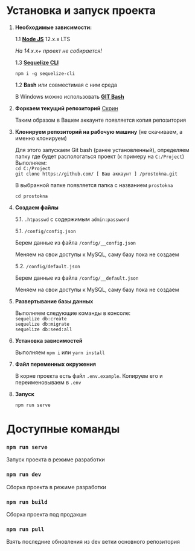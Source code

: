 # Установка и запуск проекта

1. **Необходимые зависимости:**

   1.1 **[Node JS](https://nodejs.org/en/download/)** 12.x.x LTS

   _На 14.x.x+ проект не собирается!_

   1.3 [**Sequelize CLI**](https://github.com/sequelize/cli)

   `npm i -g sequelize-cli`

   1.2 **Bash** или совместимая с ним среда

   В Windows можно использовать **[GIT Bash](https://git-scm.com/downloads)**

2. **Форкаем текущий репозиторий** [Скрин](http://joxi.ru/l2ZKkoltwQNK4A)

   Таким образом в Вашем аккаунте появляется копия репозитория

3. **Клонируем репозиторий на рабочую машину** (не скачиваем, а именно клонируем)

   Для этого запускаем Git bash (ранее установленный), определяем папку где будет распологаться проект (к примеру на `C:/Project`)  
   Выполняем:  
   `cd C:/Project`  
   `git clone https://github.com/ [ Ваш аккаунт ] /prostokna.git`

   В выбранной папке появляется папка с названием `prostokna`

   `cd prostokna`

4. **Создаем файлы**

   5.1. `.htpasswd` с содержимым `admin:password`

   5.1. `/config/config.json`

   Берем данные из файла `/config/__config.json`

   Меняем на свои доступы к MySQL, саму базу пока не создаем

   5.2. `/config/default.json`

   Берем данные из файла `/config/__default.json`

   Меняем на свои доступы к MySQL, саму базу пока не создаем

5. **Развертывание базы данных**

   Выполняем следующие команды в консоле:  
   `sequelize db:create`  
   `sequelize db:migrate`  
   `sequelize db:seed:all`

6. **Установка зависимостей**

   Выполняем `npm i` или `yarn install`

7. **Файл переменных окружения**

   В корне проекта есть файл `.env.example`. Копируем его и переименовываем в `.env`

8. **Запуск**

   `npm run serve`

# Доступные команды

### **`npm run serve`**

Запуск проекта в режиме разработки

### **`npm run dev`**

Сборка проекта в режиме разработки

### **`npm run build`**

Сборка проекта под продакшн

### **`npm run pull`**

Взять последние обновления из dev ветки основного репозитория
